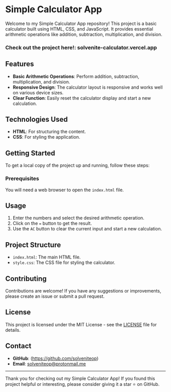 # Simple Calculator App

Welcome to my Simple Calculator App repository! This project is a basic calculator built using HTML, CSS, and JavaScript. It provides essential arithmetic operations like addition, subtraction, multiplication, and division.

### Check out the project here!: solvenite-calculator.vercel.app
## Features

- **Basic Arithmetic Operations**: Perform addition, subtraction, multiplication, and division.
- **Responsive Design**: The calculator layout is responsive and works well on various device sizes.
- **Clear Function**: Easily reset the calculator display and start a new calculation.

## Technologies Used

- **HTML**: For structuring the content.
- **CSS**: For styling the application.

## Getting Started

To get a local copy of the project up and running, follow these steps:

### Prerequisites

You will need a web browser to open the `index.html` file.

## Usage

1. Enter the numbers and select the desired arithmetic operation.
2. Click on the `=` button to get the result.
3. Use the `AC` button to clear the current input and start a new calculation.

## Project Structure

- `index.html`: The main HTML file.
- `style.css`: The CSS file for styling the calculator.


## Contributing

Contributions are welcome! If you have any suggestions or improvements, please create an issue or submit a pull request.

## License

This project is licensed under the MIT License - see the [LICENSE](LICENSE) file for details.

## Contact

- **GitHub**: (https://github.com/solveniteop)
- **Email**: solveniteop@protonmail.me
---

Thank you for checking out my Simple Calculator App! If you found this project helpful or interesting, please consider giving it a star ⭐ on GitHub.

